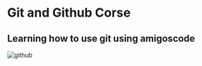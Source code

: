 # Git and Github Corse

## Learning how to use git using amigoscode

![github](https://github.com/bryank-4/learning-git/assets/125923403/ae46d1f5-d0d0-4009-9e44-018524448b9f)

